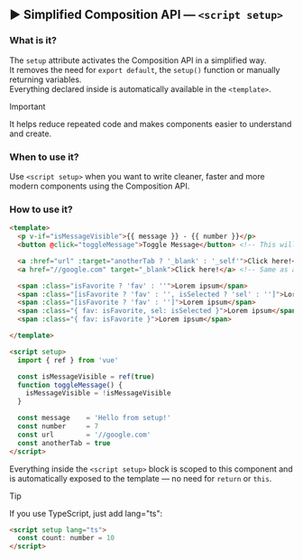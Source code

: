 ## ▶ Simplified Composition API — `<script setup>`

### What is it?

The `setup` attribute activates the Composition API in a simplified way.<br>
It removes the need for `export default`, the `setup()` function or manually returning variables.<br>
Everything declared inside is automatically available in the `<template>`.

> [!important]
> It helps reduce repeated code and makes components easier to understand and create.

### When to use it?

Use `<script setup>` when you want to write cleaner, faster and more modern components using the Composition API.

### How to use it?

```html
<template>
  <p v-if="isMessageVisible">{{ message }} - {{ number }}</p>
  <button @click="toggleMessage">Toggle Message</button> <!-- This will hide/show the `<p>` content above -->

  <a :href="url" :target="anotherTab ? '_blank' : '_self'">Click here!</a>
  <a href="//google.com" target="_blank">Click here!</a> <!-- Same as above -->

  <span :class="isFavorite ? 'fav' : ''">Lorem ipsum</span>
  <span :class="[isFavorite ? 'fav' : '', isSelected ? 'sel' : '']">Lorem ipsum</span>
  <span :class="[isFavorite ? 'fav' : '']">Lorem ipsum</span>
  <span :class="{ fav: isFavorite, sel: isSelected }">Lorem ipsum</span>
  <span :class="{ fav: isFavorite }">Lorem ipsum</span>

</template>

<script setup>
  import { ref } from 'vue'

  const isMessageVisible = ref(true)
  function toggleMessage() {
    isMessageVisible = !isMessageVisible
  }

  const message    = 'Hello from setup!'
  const number     = 7
  const url        = '//google.com'
  const anotherTab = true
</script>
```

Everything inside the `<script setup>` block is scoped to this component and is automatically exposed to the template — no need for `return` or `this`.

> [!tip]
> If you use TypeScript, just add lang="ts":
```html
<script setup lang="ts">
  const count: number = 10
</script>
```
